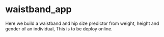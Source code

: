 # waistband_app
Here we build a waistband and hip size predictor from weight, height and gender of an individual, This is to be deploy online.
